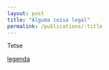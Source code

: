 ```yaml
---
layout: post
title: "Alguma coisa legal"
permalink: /publications/:title
---
```


Tetse

[legenda](www.google.com)